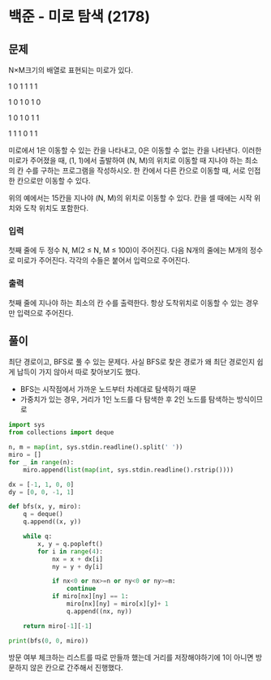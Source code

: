# 백준 - 미로 탐색 (2178)

## 문제
N×M크기의 배열로 표현되는 미로가 있다.

1	0	1	1	1	1

1	0	1	0	1	0

1	0	1	0	1	1

1	1	1	0	1	1


미로에서 1은 이동할 수 있는 칸을 나타내고, 0은 이동할 수 없는 칸을 나타낸다. 이러한 미로가 주어졌을 때, (1, 1)에서 출발하여 (N, M)의 위치로 이동할 때 지나야 하는 최소의 칸 수를 구하는 프로그램을 작성하시오. 한 칸에서 다른 칸으로 이동할 때, 서로 인접한 칸으로만 이동할 수 있다.

위의 예에서는 15칸을 지나야 (N, M)의 위치로 이동할 수 있다. 칸을 셀 때에는 시작 위치와 도착 위치도 포함한다.

### 입력
첫째 줄에 두 정수 N, M(2 ≤ N, M ≤ 100)이 주어진다. 다음 N개의 줄에는 M개의 정수로 미로가 주어진다. 각각의 수들은 붙어서 입력으로 주어진다.

### 출력
첫째 줄에 지나야 하는 최소의 칸 수를 출력한다. 항상 도착위치로 이동할 수 있는 경우만 입력으로 주어진다.



## 풀이

최단 경로이고, BFS로 풀 수 있는 문제다.
사실 BFS로 찾은 경로가 왜 최단 경로인지 쉽게 납득이 가지 않아서 따로 찾아보기도 했다.

- BFS는 시작점에서 가까운 노드부터 차례대로 탐색하기 때문
- 가중치가 있는 경우, 거리가 1인 노드를 다 탐색한 후 2인 노드를 탐색하는 방식이므로

```python
import sys
from collections import deque

n, m = map(int, sys.stdin.readline().split(' '))
miro = []
for _ in range(n):
    miro.append(list(map(int, sys.stdin.readline().rstrip())))

dx = [-1, 1, 0, 0]
dy = [0, 0, -1, 1]

def bfs(x, y, miro):
    q = deque()
    q.append((x, y))

    while q:
        x, y = q.popleft()
        for i in range(4):
            nx = x + dx[i]
            ny = y + dy[i]

            if nx<0 or nx>=n or ny<0 or ny>=m:
                continue
            if miro[nx][ny] == 1:
                miro[nx][ny] = miro[x][y]+ 1
                q.append((nx, ny))

    return miro[-1][-1]

print(bfs(0, 0, miro))

```

방문 여부 체크하는 리스트를 따로 만들까 했는데 거리를 저장해야하기에 1이 아니면 방문하지 않은 칸으로 간주해서 진행했다.

